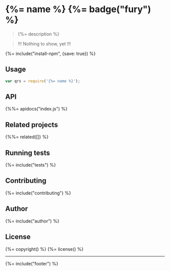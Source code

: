 # {%= name %} {%= badge("fury") %}

> {%= description %}

> !!!
> Nothing to show, yet
> !!!

{%= include("install-npm", {save: true}) %}

## Usage

```js
var qrs = require('{%= name %}');
```

## API
<!-- add a path or glob pattern for files with code comments to use for docs  -->
{%%= apidocs("index.js") %}

## Related projects
<!-- add an array of related projects, then un-escape the helper -->
{%%= related([]) %}  

## Running tests
{%= include("tests") %}

## Contributing
{%= include("contributing") %}

## Author
{%= include("author") %}

## License
{%= copyright() %}
{%= license() %}

***

{%= include("footer") %}
